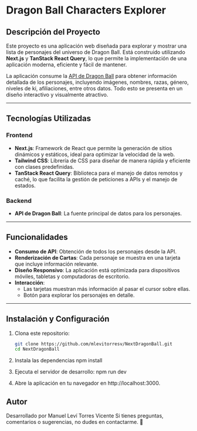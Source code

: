 # Dragon Ball Characters Explorer

## Descripción del Proyecto

Este proyecto es una aplicación web diseñada para explorar y mostrar una lista de personajes del universo de Dragon Ball. Está construido utilizando **Next.js** y **TanStack React Query**, lo que permite la implementación de una aplicación moderna, eficiente y fácil de mantener.

La aplicación consume la [API de Dragon Ball](https://web.dragonball-api.com/) para obtener información detallada de los personajes, incluyendo imágenes, nombres, razas, género, niveles de ki, afiliaciones, entre otros datos. Todo esto se presenta en un diseño interactivo y visualmente atractivo.

---

## Tecnologías Utilizadas

### Frontend
- **Next.js**: Framework de React que permite la generación de sitios dinámicos y estáticos, ideal para optimizar la velocidad de la web.
- **Tailwind CSS**: Librería de CSS para diseñar de manera rápida y eficiente con clases predefinidas.
- **TanStack React Query**: Biblioteca para el manejo de datos remotos y caché, lo que facilita la gestión de peticiones a APIs y el manejo de estados.

### Backend
- **API de Dragon Ball**: La fuente principal de datos para los personajes.

---

## Funcionalidades

- **Consumo de API**: Obtención de todos los personajes desde la API.
- **Renderización de Cartas**: Cada personaje se muestra en una tarjeta que incluye información relevante.
- **Diseño Responsivo**: La aplicación está optimizada para dispositivos móviles, tabletas y computadoras de escritorio.
- **Interacción**:
  - Las tarjetas muestran más información al pasar el cursor sobre ellas.
  - Botón para explorar los personajes en detalle.

---

## Instalación y Configuración

1. Clona este repositorio:
   ```bash
   git clone https://github.com/mlevitorresv/NextDragonBall.git
   cd NextDragonBall

2. Instala las dependencias
    npm install

3. Ejecuta el servidor de desarrollo:
    npm run dev

4. Abre la aplicación en tu navegador en http://localhost:3000.


## Autor

Desarrollado por Manuel Leví Torres Vicente
Si tienes preguntas, comentarios o sugerencias, no dudes en contactarme. 🚀
